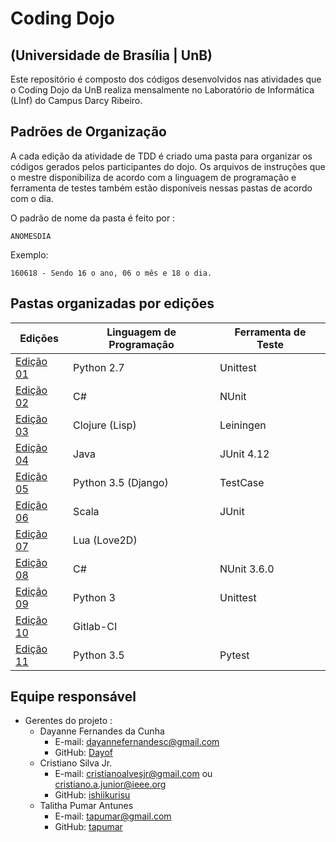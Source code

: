 # Coding Dojo
## (Universidade de Brasília | UnB)

Este repositório é composto dos códigos desenvolvidos nas atividades que o Coding Dojo da UnB realiza mensalmente no Laboratório de Informática (LInf) do Campus Darcy Ribeiro.

## Padrões de Organização

A cada edição da atividade de TDD é criado uma pasta para organizar os códigos gerados pelos participantes do dojo. Os arquivos de instruções que o mestre disponibiliza de acordo com a linguagem de programação e ferramenta de testes também estão disponíveis nessas pastas de acordo com o dia.

O padrão de nome da pasta é feito por :

```
ANOMESDIA
```

Exemplo:

```
160618 - Sendo 16 o ano, 06 o mês e 18 o dia.
```

## Pastas organizadas por edições

| Edições            | Linguagem de Programação | Ferramenta de Teste |
| ------------------ | ------------------------ | ------------------- |
| [Edição 01](160618) | Python 2.7              | Unittest            |
| [Edição 02](160625) | C#                      | NUnit               |
| [Edição 03](160709) | Clojure (Lisp)          | Leiningen           |  	
| [Edição 04](160730) | Java                    | JUnit 4.12          |
| [Edição 05](160813) | Python 3.5 (Django)     | TestCase            |
| [Edição 06](160827) | Scala                   | JUnit               |
| [Edição 07](161001) | Lua (Love2D)            |                     |
| [Edição 08](170225) | C#                      | NUnit 3.6.0         |
| [Edição 09](170304) | Python 3                | Unittest            |
| [Edição 10](170325) | Gitlab-CI               |                     |
| [Edição 11](170722) | Python 3.5              | Pytest              |

## Equipe responsável

- Gerentes do projeto :
  - Dayanne Fernandes da Cunha
    - E-mail: dayannefernandesc@gmail.com
    - GitHub: [Dayof](https://github.com/Dayof)
  - Cristiano Silva Jr.
    - E-mail: cristianoalvesjr@gmail.com ou cristiano.a.junior@ieee.org
    - GitHub: [ishiikurisu](https://github.com/ishiikurisu)
  - Talitha Pumar Antunes
    - E-mail: tapumar@gmail.com
    - GitHub: [tapumar](https://github.com/tapumar)
